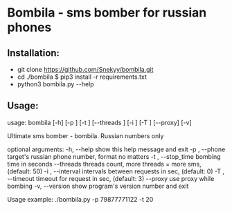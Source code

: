 # Bombila - sms bomber for russian phones

## Installation:


* git clone https://github.com/Snekyy/bombila.git
* cd ./bombila
$ pip3 install -r requirements.txt
* python3 bombila.py --help

## Usage: 

usage: bombila [-h] [-p <phone>] [-t <seconds>] [--threads <int>]
               [-i <seconds>] [-T <seconds>] [--proxy] [-v]

Ultimate sms bomber - bombila. Russian numbers only

optional arguments:
  -h, --help            show this help message and exit
  -p <phone>, --phone <phone>
                        target's russian phone number, format no matters
  -t <seconds>, --stop_time <seconds>
                        bombing time in seconds
  --threads <int>       threads count, more threads = more sms, (default: 50)
  -i <seconds>, --interval <seconds>
                        intervals between requests in sec, (default: 0)
  -T <seconds>, --timeout <seconds>
                        timeout for request in sec, (default: 3)
  --proxy               use proxy while bombing
  -v, --version         show program's version number and exit

Usage example: ./bombila.py -p 79877771122 -t 20


